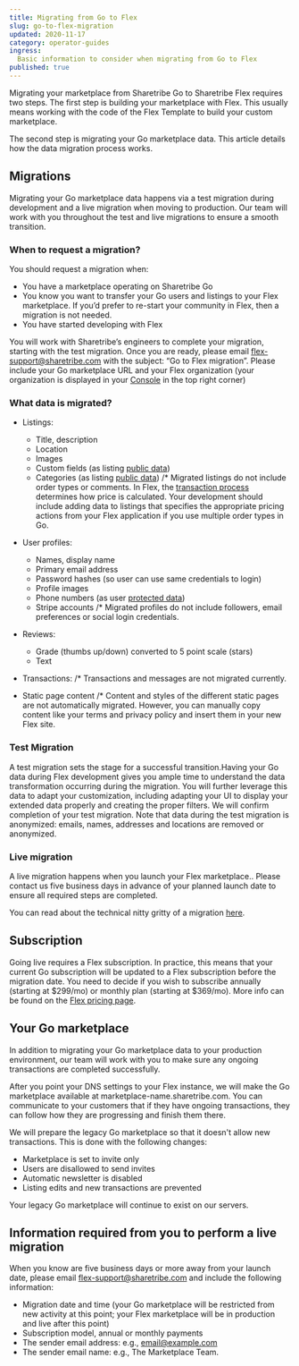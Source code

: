 ```yaml
---
title: Migrating from Go to Flex
slug: go-to-flex-migration
updated: 2020-11-17
category: operator-guides
ingress:
  Basic information to consider when migrating from Go to Flex
published: true
---
```


Migrating your marketplace from Sharetribe Go to Sharetribe Flex requires two steps. The first step is building your marketplace with Flex. This usually means working with the code of the Flex Template to build your custom marketplace.

The second step is migrating your Go marketplace data. This article details how the data migration process works.

## Migrations

Migrating your Go marketplace data happens via a test migration during development and a live migration when moving to production. Our team will work with you throughout the test and live migrations to ensure a smooth transition.

### When to request a migration?

You should request a migration when:
- You have a marketplace operating on Sharetribe Go
- You know you want to transfer your Go users and listings to your Flex marketplace. If you’d prefer to re-start your community in Flex, then a migration is not needed.
- You have started developing with Flex

You will work with Sharetribe’s engineers to complete your migration, starting with the test migration. Once you are ready, please email flex-support@sharetribe.com with the subject: “Go to Flex migration”. Please include your Go marketplace URL and your Flex organization (your organization is displayed in your [Console](https://flex-console.sharetribe.com/) in the top right corner)

### What data is migrated?
- Listings:
  - Title, description
  - Location
  - Images
  - Custom fields (as listing [public data](https://www.sharetribe.com/docs/references/extended-data/))
  - Categories (as listing [public data](https://www.sharetribe.com/docs/references/extended-data/))
/* Migrated listings do not include order types or comments. In Flex, the [transaction process](https://www.sharetribe.com/docs/background/transaction-process/) determines how price is calculated. Your development should include adding data to listings that specifies the appropriate pricing actions from your Flex application if you use multiple order types in Go.

- User profiles:
  - Names, display name
  - Primary email address
  - Password hashes (so user can use same credentials to login)
  - Profile images
  - Phone numbers (as user [protected data](https://www.sharetribe.com/docs/references/extended-data/))
  - Stripe accounts
/* Migrated profiles do not include followers, email preferences or social login credentials.

- Reviews:
  - Grade (thumbs up/down) converted to 5 point scale (stars)
  - Text

- Transactions:
/* Transactions and messages are not migrated currently.

- Static page content
/* Content and styles of the different static pages are not automatically migrated. However, you can manually copy content like your terms and privacy policy and insert them in your new Flex site.

### Test Migration

A test migration sets the stage for a successful transition.Having your Go data during Flex
development gives you ample time to understand the data transformation occurring during
the migration. You will further leverage this data to adapt your customization, including
adapting your UI to display your extended data properly and creating the proper filters.
We will confirm completion of your test migration. Note that data during the test migration is
anonymized: emails, names, addresses and locations are removed or anonymized.

### Live migration
A live migration happens when you launch your Flex marketplace.. Please contact us five business days in advance of your planned launch date to ensure all required steps are completed.

You can read about the technical nitty gritty of a migration [here](https://github.com/sharetribe/turnkey2im#supported-data).

## Subscription

Going live requires a Flex subscription. In practice, this means that your current Go subscription will be updated to a Flex subscription before the migration date. You need to decide if you wish to subscribe annually (starting at $299/mo) or monthly plan (starting at $369/mo). More info can be found on the [Flex pricing page](https://www.sharetribe.com/products/flex/#pricing).

## Your Go marketplace

In addition to migrating your Go marketplace data to your production environment, our team will work with you to make sure any ongoing transactions are completed successfully.

After you point your DNS settings to your Flex instance, we will make the Go marketplace available at marketplace-name.sharetribe.com. You can communicate to your customers that if they have ongoing transactions, they can follow how they are progressing and finish them there.

We will prepare the legacy Go marketplace so that it doesn't allow new transactions. This is done with the following changes:

- Marketplace is set to invite only
- Users are disallowed to send invites
- Automatic newsletter is disabled
- Listing edits and new transactions are prevented

Your legacy Go marketplace will continue to exist on our servers.

## Information required from you to perform a live migration
When you know are five business days or more away from your launch date, please email flex-support@sharetribe.com and include the following information:

- Migration date and time (your Go marketplace will be restricted from new activity at this point; your Flex marketplace will be in production and live after this point)
- Subscription model, annual or monthly payments
- The sender email address: e.g., email@example.com
- The sender email name: e.g., The Marketplace Team.

